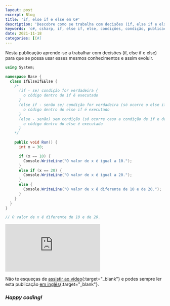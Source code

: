 ```yaml
---
layout: post
excerpt: Blog
title: 'if, else if e else em C#'
description: 'Descobre como se trabalha com decisões (if, else if e else) na linguagem de programação C#. Obtém respostas às tuas dúvidas com a teoria e os exemplos apresentados.'
keywords: 'c#, csharp, if, else if, else, condições, condição, publicação'
date: 2021-11-18
categories: [C#]
---
```


Nesta publicação aprende-se a trabalhar com decisões (if, else if e else) para que se possa usar esses mesmos conhecimentos e assim evoluir.

```csharp
using System;

namespace Base {
  class IfElseIfEElse {
    /*
      (if - se) condição for verdadeira {
        o código dentro do if é executado
      }
      (else if - senão se) condição for verdadeira (só ocorre o else if caso a condição de if seja falsa) {
        o código dentro do else if é executado
      }
      (else - senão) sem condição (só ocorre caso a condição de if e de else if sejam falsas) {
        o código dentro do else é executado
      }
    */

    public void Run() {
      int x = 30;

      if (x == 10) {
        Console.WriteLine("O valor de x é igual a 10.");
      }
      else if (x == 20) {
        Console.WriteLine("O valor de x é igual a 20.");
      }
      else {
        Console.WriteLine("O valor de x é diferente de 10 e de 20.");
      }
    }
  }
}

// O valor de x é diferente de 10 e de 20.
```

<div class="video-container">
  <iframe src="https://www.youtube.com/embed/x7FJnvDzVtg" frameborder="0" allowfullscreen></iframe>
</div>

Não te esqueças de [assistir ao vídeo](https://youtu.be/x7FJnvDzVtg){:target="\_blank"} e podes sempre ler esta publicação [em inglês](https://nelsonsilvadev.com/blog/if-else-if-and-else-in-csharp/){:target="\_blank"}.

### _Happy coding!_
